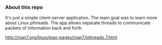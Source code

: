 ### About this repo

It's just a simple client-server application.  The main goal was to learn more about Linux pthreads.
The app allows separate threads to communicate packets of information back and forth.

http://man7.org/linux/man-pages/man7/pthreads.7.html
